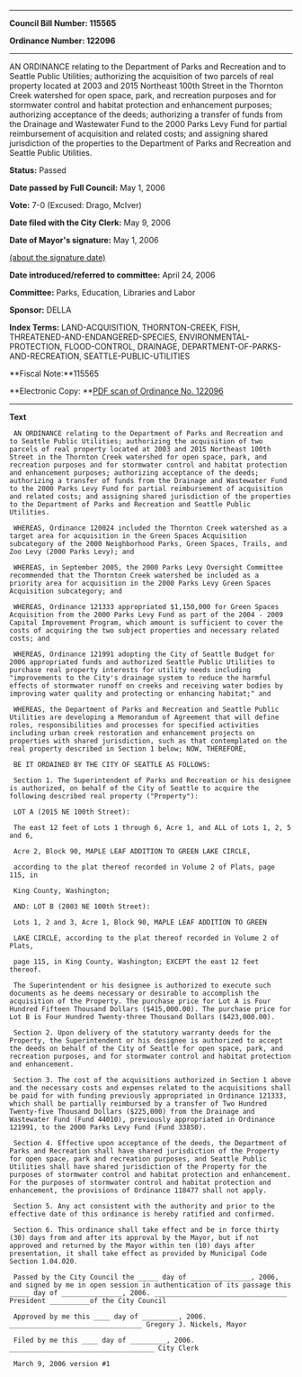 

********

**Council Bill Number: 115565**
   
**Ordinance Number: 122096**
********

 AN ORDINANCE relating to the Department of Parks and Recreation and to Seattle Public Utilities; authorizing the acquisition of two parcels of real property located at 2003 and 2015 Northeast 100th Street in the Thornton Creek watershed for open space, park, and recreation purposes and for stormwater control and habitat protection and enhancement purposes; authorizing acceptance of the deeds; authorizing a transfer of funds from the Drainage and Wastewater Fund to the 2000 Parks Levy Fund for partial reimbursement of acquisition and related costs; and assigning shared jurisdiction of the properties to the Department of Parks and Recreation and Seattle Public Utilities.

**Status:** Passed
   
**Date passed by Full Council:** May 1, 2006
   
**Vote:** 7-0 (Excused: Drago, McIver)
   
**Date filed with the City Clerk:** May 9, 2006
   
**Date of Mayor's signature:** May 1, 2006
   
[(about the signature date)](/~public/approvaldate.htm)
   
   
   
**Date introduced/referred to committee:** April 24, 2006
   
**Committee:** Parks, Education, Libraries and Labor
   
**Sponsor:** DELLA
   
   
**Index Terms:** LAND-ACQUISITION, THORNTON-CREEK, FISH, THREATENED-AND-ENDANGERED-SPECIES, ENVIRONMENTAL-PROTECTION, FLOOD-CONTROL, DRAINAGE, DEPARTMENT-OF-PARKS-AND-RECREATION, SEATTLE-PUBLIC-UTILITIES

**Fiscal Note:**115565

**Electronic Copy: **[PDF scan of Ordinance No. 122096](/~archives/Ordinances/Ord_122096.pdf)

********

**Text**
   
```
 AN ORDINANCE relating to the Department of Parks and Recreation and to Seattle Public Utilities; authorizing the acquisition of two parcels of real property located at 2003 and 2015 Northeast 100th Street in the Thornton Creek watershed for open space, park, and recreation purposes and for stormwater control and habitat protection and enhancement purposes; authorizing acceptance of the deeds; authorizing a transfer of funds from the Drainage and Wastewater Fund to the 2000 Parks Levy Fund for partial reimbursement of acquisition and related costs; and assigning shared jurisdiction of the properties to the Department of Parks and Recreation and Seattle Public Utilities.

 WHEREAS, Ordinance 120024 included the Thornton Creek watershed as a target area for acquisition in the Green Spaces Acquisition subcategory of the 2000 Neighborhood Parks, Green Spaces, Trails, and Zoo Levy (2000 Parks Levy); and

 WHEREAS, in September 2005, the 2000 Parks Levy Oversight Committee recommended that the Thornton Creek watershed be included as a priority area for acquisition in the 2000 Parks Levy Green Spaces Acquisition subcategory; and

 WHEREAS, Ordinance 121333 appropriated $1,150,000 for Green Spaces Acquisition from the 2000 Parks Levy Fund as part of the 2004 - 2009 Capital Improvement Program, which amount is sufficient to cover the costs of acquiring the two subject properties and necessary related costs; and

 WHEREAS, Ordinance 121991 adopting the City of Seattle Budget for 2006 appropriated funds and authorized Seattle Public Utilities to purchase real property interests for utility needs including "improvements to the City's drainage system to reduce the harmful effects of stormwater runoff on creeks and receiving water bodies by improving water quality and protecting or enhancing habitat;" and

 WHEREAS, the Department of Parks and Recreation and Seattle Public Utilities are developing a Memorandum of Agreement that will define roles, responsibilities and processes for specified activities including urban creek restoration and enhancement projects on properties with shared jurisdiction, such as that contemplated on the real property described in Section 1 below; NOW, THEREFORE,

 BE IT ORDAINED BY THE CITY OF SEATTLE AS FOLLOWS:

 Section 1. The Superintendent of Parks and Recreation or his designee is authorized, on behalf of the City of Seattle to acquire the following described real property ("Property"):

 LOT A (2015 NE 100th Street):

 The east 12 feet of Lots 1 through 6, Acre 1, and ALL of Lots 1, 2, 5 and 6,

 Acre 2, Block 90, MAPLE LEAF ADDITION TO GREEN LAKE CIRCLE,

 according to the plat thereof recorded in Volume 2 of Plats, page 115, in

 King County, Washington;

 AND: LOT B (2003 NE 100th Street):

 Lots 1, 2 and 3, Acre 1, Block 90, MAPLE LEAF ADDITION TO GREEN

 LAKE CIRCLE, according to the plat thereof recorded in Volume 2 of Plats,

 page 115, in King County, Washington; EXCEPT the east 12 feet thereof.

 The Superintendent or his designee is authorized to execute such documents as he deems necessary or desirable to accomplish the acquisition of the Property. The purchase price for Lot A is Four Hundred Fifteen Thousand Dollars ($415,000.00). The purchase price for Lot B is Four Hundred Twenty-three Thousand Dollars ($423,000.00).

 Section 2. Upon delivery of the statutory warranty deeds for the Property, the Superintendent or his designee is authorized to accept the deeds on behalf of the City of Seattle for open space, park, and recreation purposes, and for stormwater control and habitat protection and enhancement.

 Section 3. The cost of the acquisitions authorized in Section 1 above and the necessary costs and expenses related to the acquisitions shall be paid for with funding previously appropriated in Ordinance 121333, which shall be partially reimbursed by a transfer of Two Hundred Twenty-five Thousand Dollars ($225,000) from the Drainage and Wastewater Fund (Fund 44010), previously appropriated in Ordinance 121991, to the 2000 Parks Levy Fund (Fund 33850).

 Section 4. Effective upon acceptance of the deeds, the Department of Parks and Recreation shall have shared jurisdiction of the Property for open space, park and recreation purposes, and Seattle Public Utilities shall have shared jurisdiction of the Property for the purposes of stormwater control and habitat protection and enhancement. For the purposes of stormwater control and habitat protection and enhancement, the provisions of Ordinance 118477 shall not apply.

 Section 5. Any act consistent with the authority and prior to the effective date of this ordinance is hereby ratified and confirmed.

 Section 6. This ordinance shall take effect and be in force thirty (30) days from and after its approval by the Mayor, but if not approved and returned by the Mayor within ten (10) days after presentation, it shall take effect as provided by Municipal Code Section 1.04.020.

 Passed by the City Council the _____ day of _______________, 2006, and signed by me in open session in authentication of its passage this _____ day of _______________, 2006. _________________________________ President __________of the City Council

 Approved by me this ____ day of _________, 2006. _________________________________ Gregory J. Nickels, Mayor

 Filed by me this ____ day of _________, 2006. ____________________________________ City Clerk

 March 9, 2006 version #1

```

